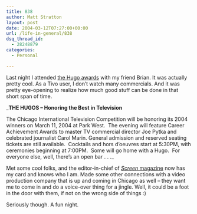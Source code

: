 ```yaml
---
title: 838
author: Matt Stratton
layout: post
date: 2004-03-12T07:27:00+00:00
url: /life-in-general/838
dsq_thread_id:
  - 28248879
categories:
  - Personal

---
```

Last night I attended <a href="https://www.chicagofilmfestival.org/cgi-bin/WebObjects/CIFFSite.woa/wa/Products/40CHITV" target="_blank">the Hugo awards</a> with my friend Brian. It was actually pretty cool. As a Tivo user, I don&#8217;t watch many commercials. And it was pretty eye-opening to realize how much good stuff can be done in that short span of time.

_**THE HUGOS &#8211; Honoring the Best in Television**
  
The Chicago International Television Competition will be honoring its 2004 winners on March 11, 2004 at Park West.&#160; The evening will feature Career Achievement Awards&#160;to master TV commercial director Joe Pytka and celebrated journalist Carol Marin.&#160;General admission and reserved seating tickets are still available.&#160; Cocktails and hors d&#8217;oeuvres start at 5:30PM, with ceremonies beginning at 7:00PM.&#160;&#160;Some will go home with a Hugo.&#160; For everyone else, well, there&#8217;s an open bar . . ._

Met some cool folks, and the editor-in-chief of <a href="https://www.screenmag.com/" target="_blank"><em>Screen</em> magazine</a> now has my card and knows who I am. Made some other connections with a video production company that is up and coming in Chicago as well &#8211; they want me to come in and do a voice-over thing for a jingle. Well, it could be a foot in the door with them, if not on the wrong side of things :)

Seriously though. A fun night.